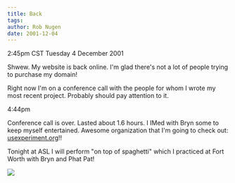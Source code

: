 ```yaml
---
title: Back
tags: 
author: Rob Nugen
date: 2001-12-04
---
```


<title></title>
<p class=date>2:45pm CST Tuesday 4 December 2001</p>

<p>Shwew.  My website is back online.  I'm glad there's not a lot of
people trying to purchase my domain!</p>

<p>Right now I'm on a conference call with the people for whom I wrote
my most recent project.  Probably should pay attention to it.</p>

<p class=date>4:44pm</p>

<p>Conference call is over.  Lasted about 1.6 hours.  I IMed with Bryn
some to keep myself entertained.  Awesome organization that I'm going
to check out: <a
href="http://www.usexperiment.org">usexperiment.org</a>!!</p>

<p>Tonight at ASL I will perform "on top of spaghetti" which I
practiced at Fort Worth with Bryn and Phat Pat!</p>

<p><img src='/images/rob/wL-ROB.gif'/></p>

